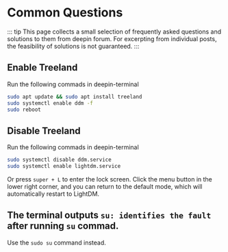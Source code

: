 # Common Questions
::: tip
This page collects a small selection of frequently asked questions and solutions to them from deepin forum. For excerpting from individual posts, the feasibility of solutions is not guaranteed.
:::

## Enable Treeland
Run the following commads in deepin-terminal
```sh
sudo apt update && sudo apt install treeland
sudo systemctl enable ddm -f
sudo reboot
```

## Disable Treeland
Run the following commads in deepin-terminal
```sh
sudo systemctl disable ddm.service
sudo systemctl enable lightdm.service
```
Or press `super + L` to enter the lock screen. Click the menu button in the lower right corner, and you can return to the default mode, which will automatically restart to LightDM.

## The terminal outputs `su: identifies the fault` after running `su` commad.
Use the `sudo su` command instead.

## 